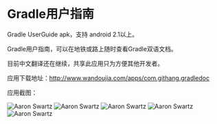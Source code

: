 # Gradle用户指南
Gradle UserGuide apk，支持 android 2.1以上。

Gradle用户指南，可以在地铁或路上随时查看Gradle双语文档。

目前中文翻译还在继续，共享此应用只为方便其他开发者。

应用下载地址：http://www.wandoujia.com/apps/com.githang.gradledoc

应用截图：

![Aaron Swartz](http://img.wdjimg.com/mms/screenshot/3/3e/6d146b2ec0b2eef14cbf282f6d4653e3_320_568.jpeg)
![Aaron Swartz](http://img.wdjimg.com/mms/screenshot/9/ca/14ead2786339773e94ddc1d9a8ef3ca9_320_568.jpeg)
![Aaron Swartz](http://img.wdjimg.com/mms/screenshot/f/47/f20ac318ed77457d342cd1b2a48e447f_320_568.jpeg)
![Aaron Swartz](http://img.wdjimg.com/mms/screenshot/7/c2/68b7455e0e627f8a2a1177b445601c27_320_568.jpeg)
![Aaron Swartz](http://img.wdjimg.com/mms/screenshot/2/ae/0bed275e6a982d53921b408ae3f33ae2_320_568.jpeg)
